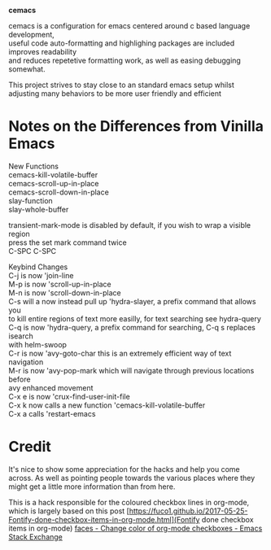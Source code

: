   
**cemacs**  
  
cemacs is a configuration for emacs centered around c based language development,  
useful code auto-formatting and highlighing packages are included improves readability   
and reduces repetetive formatting work, as well as easing debugging somewhat.  
  
This project strives to stay close to an standard emacs setup whilst  
adjusting many behaviors to be more user friendly and efficient  
  
# Notes on the Differences from Vinilla Emacs  
  
New Functions  
cemacs-kill-volatile-buffer  
cemacs-scroll-up-in-place  
cemacs-scroll-down-in-place  
slay-function  
slay-whole-buffer  
  
transient-mark-mode is disabled by default, if you wish to wrap a visible region  
press the set mark command twice  
C-SPC C-SPC  
  
Keybind Changes  
C-j is now 'join-line  
M-p is now 'scroll-up-in-place  
M-n is now 'scroll-down-in-place  
C-s will a now instead pull up 'hydra-slayer, a prefix command that allows you   
to kill entire regions of text more easilly, for text searching see hydra-query  
C-q is now 'hydra-query, a prefix command for searching, C-q s replaces isearch   
with helm-swoop  
C-r is now 'avy-goto-char this is an extremely efficient way of text navigation  
M-r is now 'avy-pop-mark which will navigate through previous locations before  
avy enhanced movement  
C-x e is now 'crux-find-user-init-file  
C-x k now calls a new function 'cemacs-kill-volatile-buffer  
C-x a calls 'restart-emacs  

# Credit
It's nice to show some appreciation for the hacks and help you come
across.
As well as pointing people towards the various places where they might
get a little more information than from here.

This is a hack responsible for the coloured checkbox lines in
org-mode,
which is largely based on this post [https://fuco1.github.io/2017-05-25-Fontify-done-checkbox-items-in-org-mode.html](Fontify done checkbox items in org-mode)
[faces - Change color of org-mode checkboxes - Emacs Stack Exchange](https://emacs.stackexchange.com/questions/45291/change-color-of-org-mode-checkboxes)
